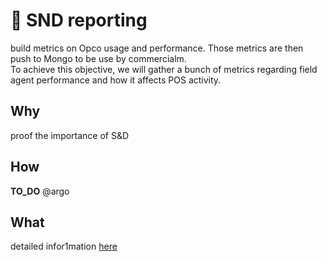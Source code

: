 # 🦐 SND reporting
build metrics on Opco usage and performance. Those metrics are then push to Mongo to be use by commercialm.  
To achieve this objective, we will gather a bunch of metrics regarding field agent performance and how it affects POS activity.

## Why
proof the importance of S&D

## How 
__TO_DO__  @argo

## What
detailed infor1mation [here](https://realimpactanalytics.atlassian.net/wiki/spaces/SD/pages/3296264235/Orange+group+impact+report)